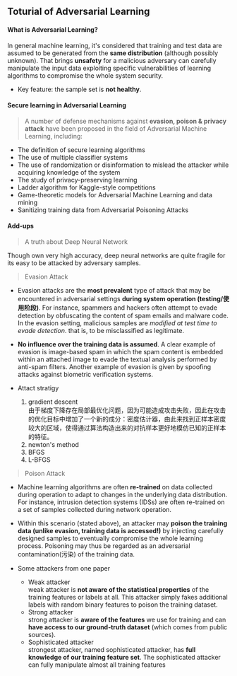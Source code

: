 ## Toturial of Adversarial Learning

#### What is Adversarial Learning?

In general machine learning, it's considered that training and test data are assumed to be generated from the **same distribution** (although possibly unknown). That brings **unsafety** for a malicious adversary can carefully manipulate the input data exploiting specific vulnerabilities of learning algorithms to compromise the whole system security.

- Key feature: the sample set is **not healthy**.

#### Secure learning in Adversarial Learning

> A number of defense mechanisms against **evasion, poison & privacy attack** have been proposed in the field of Adversarial Machine Learning, including:

- The definition of secure learning algorithms
- The use of multiple classifier systems
- The use of randomization or disinformation to mislead the attacker while acquiring knowledge of the system
- The study of privacy-preserving learning
- Ladder algorithm for Kaggle-style competitions
- Game-theoretic models for Adversarial Machine Learning and data mining
- Sanitizing training data from Adversarial Poisoning Attacks

#### Add-ups

> A truth about Deep Neural Network

Though own very high accuracy, deep neural networks are quite fragile for its easy to be attacked by adversary samples.

> Evasion Attack

- Evasion attacks are the **most prevalent** type of attack that may be encountered in adversarial settings **during system operation (testing/使用阶段)**. For instance, spammers and hackers often attempt to evade detection by obfuscating the content of spam emails and malware code. In the evasion setting, malicious samples are *modified at test time to evade detection*. that is, to be misclassified as legitimate.

- **No influence over the training data is assumed**. A clear example of evasion is image-based spam in which the spam content is embedded within an attached image to evade the textual analysis performed by anti-spam filters. Another example of evasion is given by spoofing attacks against biometric verification systems.

- Attact stratigy
  1. gradient descent  
      由于梯度下降存在局部最优化问题，因为可能造成攻击失败，因此在攻击的优化目标中增加了一个新的成分：密度估计器，由此来找到正样本密度较大的区域，使得通过算法构造出来的对抗样本更好地模仿已知的正样本的特征。
  2. newton's method
  3. BFGS
  4. L-BFGS

> Poison Attack

- Machine learning algorithms are often **re-trained** on data collected during operation to adapt to changes in the underlying data distribution. For instance, intrusion detection systems (IDSs) are often re-trained on a set of samples collected during network operation. 

- Within this scenario (stated above), an attacker may **poison the training data (unlike evasion, training data is accessed!)** by injecting carefully designed samples to eventually compromise the whole learning process. Poisoning may thus be regarded as an adversarial contamination(污染) of the training data. 

- Some attackers from one paper
  - Weak attacker  
      weak attacker is **not aware of the statistical properties** of the training features or labels at all. This attacker simply fakes additional labels with random binary features to poison the training dataset.
  - Strong attacker  
      strong attacker is **aware of the features** we use for training and can **have access to our ground-truth dataset** (which comes from public sources).
  - Sophisticated attacker  
      strongest attacker, named sophisticated attacker, has **full knowledge of our training feature set**. The sophisticated attacker can fully manipulate almost all training features
    
